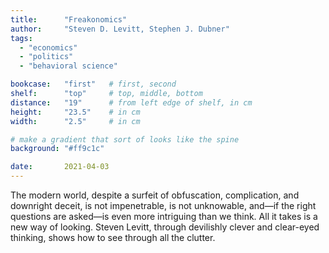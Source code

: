 ```yaml
---
title: 		"Freakonomics"
author: 	"Steven D. Levitt, Stephen J. Dubner"
tags:
  - "economics"
  - "politics"
  - "behavioral science"

bookcase: 	"first"   # first, second
shelf: 		"top"     # top, middle, bottom
distance: 	"19"      # from left edge of shelf, in cm
height:		"23.5"    # in cm
width:		"2.5"     # in cm

# make a gradient that sort of looks like the spine
background: "#ff9c1c"

date: 		2021-04-03
---
```


The modern world, despite a surfeit of obfuscation, complication, and downright deceit, is not impenetrable, is not unknowable, and—if the right questions are asked—is even more intriguing than we think. All it takes is a new way of looking. Steven Levitt, through devilishly clever and clear-eyed thinking, shows how to see through all the clutter.